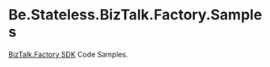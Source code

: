 ﻿# Be.Stateless.BizTalk.Factory.Samples

[BizTalk.Factory SDK](https://www.stateless.be) Code Samples.
